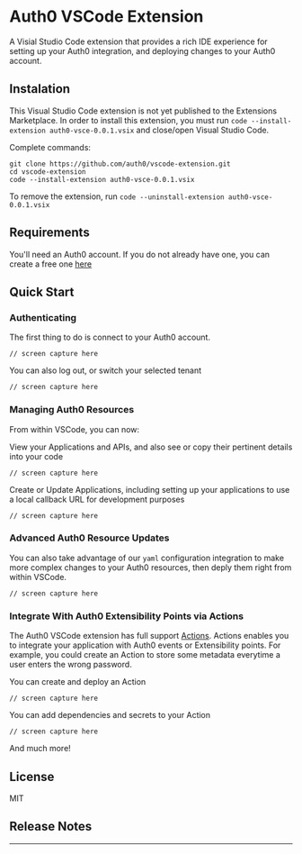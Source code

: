 # Auth0 VSCode Extension

A Visial Studio Code extension that provides a rich IDE experience for setting up your Auth0 integration, and deploying changes to your Auth0 account.

## Instalation

This Visual Studio Code extension is not yet published to the Extensions Marketplace. In order to install this extension, you must run `code --install-extension auth0-vsce-0.0.1.vsix` and close/open Visual Studio Code.

Complete commands:

```
git clone https://github.com/auth0/vscode-extension.git
cd vscode-extension
code --install-extension auth0-vsce-0.0.1.vsix
```

To remove the extension, run `code --uninstall-extension auth0-vsce-0.0.1.vsix`

## Requirements

You'll need an Auth0 account. If you do not already have one, you can create a free one [here](https://auth0.com/signup)

## Quick Start

### Authenticating

The first thing to do is connect to your Auth0 account.

```
// screen capture here
```

You can also log out, or switch your selected tenant

```
// screen capture here
```

### Managing Auth0 Resources

From within VSCode, you can now:

View your Applications and APIs, and also see or copy their pertinent details into your code

```
// screen capture here
```

Create or Update Applications, including setting up your applications to use a local callback URL for development purposes

```
// screen capture here
```

### Advanced Auth0 Resource Updates

You can also take advantage of our `yaml` configuration integration to make more complex changes to your Auth0 resources, then deply them right from within VSCode.

```
// screen capture here
```

### Integrate With Auth0 Extensibility Points via Actions

The Auth0 VSCode extension has full support [Actions](https://auth0.com/docs/actions). Actions enables you to integrate your application with Auth0 events or Extensibility points. For example, you could create an Action to store some metadata everytime a user enters the wrong password.

You can create and deploy an Action

```
// screen capture here
```

You can add dependencies and secrets to your Action

```
// screen capture here
```

And much more!

## License

MIT

## Release Notes

---
